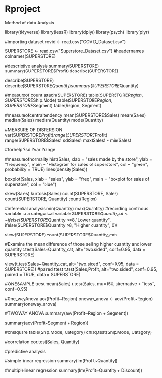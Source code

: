 # Rproject
Method of data Analysis


library(tidyverse)
library(lessR)
library(dplyr)
library(psych)
library(plyr)



#importing dataset
covid <- read.csv("COVID_Dataset.csv")    


SUPERSTORE <- read.csv("Superstore_Dataset.csv")
#headernames
colnames(SUPERSTORE)


#descriptive analysis
summary(SUPERSTORE)
summary(SUPERSTORE$Profit)
describe(SUPERSTORE)

describe(SUPERSTORE)
describe(SUPERSTORE$Quantity)
summary(SUPERSTORE$Quantity)


#measureof count
attach(SUPERSTORE)
table(SUPERSTORE$Region, SUPERSTORE$Ship.Mode)
table(SUPERSTORE$Region, SUPERSTORE$Segment)
table(Region, Segment)

#measureofcentraltendency
mean(SUPERSTORE$Sales)
mean(Sales)
median(Sales)
median(Quantity)
mode(Quantity)


#MEASURE OF DISPERSION
var(SUPERSTORE$Profit)
range(SUPERSTORE$Profit)
range(SUPERSTORE$Sales)
sd(Sales)
max(Sales) - min(Sales)

#forhelp
?sd
?var
?range




#measureofnormality
hist(Sales, xlab = "sales made by the store",
     ylab = "frequency",
     main =  "Histogram for sales of superstore",
     col = "green",
     probability = TRUE)
lines(density(Sales))     

boxplot(Sales, 
        xlab = "sales",
        ylab = "freq",
        main = "boxplot for sales of superstore",
        col = "blue")

skew(Sales)
kurtosis(Sales)
count(SUPERSTORE, Sales)
count(SUPERSTORE, Quantity)
count(Region)



#inferential analysis
min(Quantity)
max(Quantity)
#recording continous variable to a categorical variable
SUPERSTORE$Quantity_cat <- ifelse(SUPERSTORE$Quantity <=8,"Lower quantity",
                                  ifelse(SUPERSTORE$Quantity >8, "Higher quantity", 0))

view(SUPERSTORE)
count(SUPERSTORE$Quantity_cat)


#Examine the mean difference of those selling  higher quantity and lower quantity
t.test(Sales~Quantity_cat, alt="two.sided", conf=0.95, data = SUPERSTORE)


view(t.test(Sales~Quantity_cat, alt="two.sided", conf=0.95, data = SUPERSTORE))
#paired ttest
t.test(Sales,Profit, alt="two.sided", conf=0.95, paired = TRUE, data = SUPERSTORE)


#ONESAMPLE ttest
mean(Sales)
t.test(Sales, mu=150, alternative = "less", conf=0.95)

#0ne_wayAnova 
aov(Profit~Region)
oneway_anova <- aov(Profit~Region)
summary(oneway_anova)

#TWOWAY ANOVA
summary(aov(Profit~Region + Segment))

summary(aov(Profit~Segment + Region))


#chisquare
table(Ship.Mode, Category)
chisq.test(Ship.Mode, Category)

#correlation
cor.test(Sales, Quantity)

#predictive analysis

#simple linear regression
summary(lm(Profit~Quantity))

#multiplelinear regression
summary(lm(Profit~Quantity + Discount))
